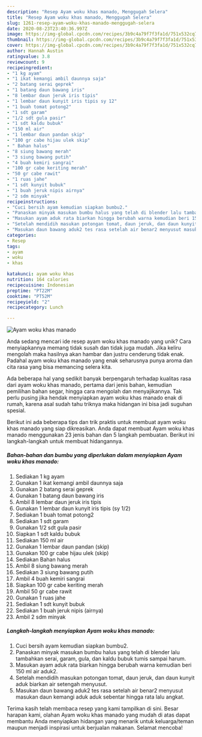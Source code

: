 ```yaml
---
description: "Resep Ayam woku khas manado, Menggugah Selera"
title: "Resep Ayam woku khas manado, Menggugah Selera"
slug: 1261-resep-ayam-woku-khas-manado-menggugah-selera
date: 2020-08-23T23:40:36.997Z
image: https://img-global.cpcdn.com/recipes/3b9c4a79f7f3fa1d/751x532cq70/ayam-woku-khas-manado-foto-resep-utama.jpg
thumbnail: https://img-global.cpcdn.com/recipes/3b9c4a79f7f3fa1d/751x532cq70/ayam-woku-khas-manado-foto-resep-utama.jpg
cover: https://img-global.cpcdn.com/recipes/3b9c4a79f7f3fa1d/751x532cq70/ayam-woku-khas-manado-foto-resep-utama.jpg
author: Hannah Austin
ratingvalue: 3.8
reviewcount: 9
recipeingredient:
- "1 kg ayam"
- "1 ikat kemangi ambil daunnya saja"
- "2 batang serai geprek"
- "1 batang daun bawang iris"
- "8 lembar daun jeruk iris tipis"
- "1 lembar daun kunyit iris tipis sy 12"
- "1 buah tomat potong2"
- "1 sdt garam"
- "1/2 sdt gula pasir"
- "1 sdt kaldu bubuk"
- "150 ml air"
- "1 lembar daun pandan skip"
- "100 gr cabe hijau ulek skip"
- " Bahan halus"
- "8 siung bawang merah"
- "3 siung bawang putih"
- "4 buah kemiri sangrai"
- "100 gr cabe keriting merah"
- "50 gr cabe rawit"
- "1 ruas jahe"
- "1 sdt kunyit bubuk"
- "1 buah jeruk nipis airnya"
- "2 sdm minyak"
recipeinstructions:
- "Cuci bersih ayam kemudian siapkan bumbu2."
- "Panaskan minyak masukan bumbu halus yang telah di blender lalu tambahkan serai, garam, gula, dan kaldu bubuk tumis sampai harum."
- "Masukan ayam aduk rata biarkan hingga berubah warna kemudian beri 150 ml air aduk2."
- "Setelah mendidih masukan potongan tomat, daun jeruk, dan daun kunyit aduk biarkan air setengah menyusut."
- "Masukan daun bawang aduk2 tes rasa setelah air benar2 menyusut masukan daun kemangi aduk aduk sebentar hingga rata lalu angkat."
categories:
- Resep
tags:
- ayam
- woku
- khas

katakunci: ayam woku khas 
nutrition: 164 calories
recipecuisine: Indonesian
preptime: "PT22M"
cooktime: "PT52M"
recipeyield: "2"
recipecategory: Lunch

---
```



![Ayam woku khas manado](https://img-global.cpcdn.com/recipes/3b9c4a79f7f3fa1d/751x532cq70/ayam-woku-khas-manado-foto-resep-utama.jpg)

Anda sedang mencari ide resep ayam woku khas manado yang unik? Cara menyiapkannya memang tidak susah dan tidak juga mudah. Jika keliru mengolah maka hasilnya akan hambar dan justru cenderung tidak enak. Padahal ayam woku khas manado yang enak seharusnya punya aroma dan cita rasa yang bisa memancing selera kita.

Ada beberapa hal yang sedikit banyak berpengaruh terhadap kualitas rasa dari ayam woku khas manado, pertama dari jenis bahan, kemudian pemilihan bahan segar, hingga cara mengolah dan menyajikannya. Tak perlu pusing jika hendak menyiapkan ayam woku khas manado enak di rumah, karena asal sudah tahu triknya maka hidangan ini bisa jadi suguhan spesial.




Berikut ini ada beberapa tips dan trik praktis untuk membuat ayam woku khas manado yang siap dikreasikan. Anda dapat membuat Ayam woku khas manado menggunakan 23 jenis bahan dan 5 langkah pembuatan. Berikut ini langkah-langkah untuk membuat hidangannya.

<!--inarticleads1-->

##### Bahan-bahan dan bumbu yang diperlukan dalam menyiapkan Ayam woku khas manado:

1. Sediakan 1 kg ayam
1. Gunakan 1 ikat kemangi ambil daunnya saja
1. Gunakan 2 batang serai geprek
1. Gunakan 1 batang daun bawang iris
1. Ambil 8 lembar daun jeruk iris tipis
1. Gunakan 1 lembar daun kunyit iris tipis (sy 1/2)
1. Sediakan 1 buah tomat potong2
1. Sediakan 1 sdt garam
1. Gunakan 1/2 sdt gula pasir
1. Siapkan 1 sdt kaldu bubuk
1. Sediakan 150 ml air
1. Gunakan 1 lembar daun pandan (skip)
1. Gunakan 100 gr cabe hijau ulek (skip)
1. Sediakan  Bahan halus
1. Ambil 8 siung bawang merah
1. Sediakan 3 siung bawang putih
1. Ambil 4 buah kemiri sangrai
1. Siapkan 100 gr cabe keriting merah
1. Ambil 50 gr cabe rawit
1. Gunakan 1 ruas jahe
1. Sediakan 1 sdt kunyit bubuk
1. Sediakan 1 buah jeruk nipis (airnya)
1. Ambil 2 sdm minyak




<!--inarticleads2-->

##### Langkah-langkah menyiapkan Ayam woku khas manado:

1. Cuci bersih ayam kemudian siapkan bumbu2.
1. Panaskan minyak masukan bumbu halus yang telah di blender lalu tambahkan serai, garam, gula, dan kaldu bubuk tumis sampai harum.
1. Masukan ayam aduk rata biarkan hingga berubah warna kemudian beri 150 ml air aduk2.
1. Setelah mendidih masukan potongan tomat, daun jeruk, dan daun kunyit aduk biarkan air setengah menyusut.
1. Masukan daun bawang aduk2 tes rasa setelah air benar2 menyusut masukan daun kemangi aduk aduk sebentar hingga rata lalu angkat.




Terima kasih telah membaca resep yang kami tampilkan di sini. Besar harapan kami, olahan Ayam woku khas manado yang mudah di atas dapat membantu Anda menyiapkan hidangan yang menarik untuk keluarga/teman maupun menjadi inspirasi untuk berjualan makanan. Selamat mencoba!

